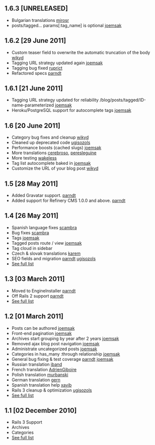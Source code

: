 ## 1.6.3 [UNRELEASED]
* Bulgarian translations [mirosr](https://github.com/mirosr)
* posts/tagged... params[:tag_name] is optional [joemsak](https://github.com/joemsak)

## 1.6.2 [29 June 2011]
* Custom teaser field to overwrite the automatic truncation of the body [wikyd](https://github.com/wikyd)
* Tagging URL strategy updated again [joemsak](https://github.com/joemsak)
* Tagging bug fixed [ruprict](https://github.com/ruprict)
* Refactored specs [parndt](https://github.com/parndt)

## 1.6.1 [21 June 2011]
* Tagging URL strategy updated for reliability /blog/posts/tagged/ID-name-parameterized [joemsak](https://github.com/joemsak)
* Heroku/PostgreSQL support for autocomplete tags [joemsak](https://github.com/joemsak)

## 1.6 [20 June 2011]
* Category bug fixes and cleanup [wikyd](https://github.com/wikyd)
* Cleaned up deprecated code [ugisozols](https://github.com/ugisozols)
* Performance boosts (cached slugs) [joemsak](https://github.com/joemsak)
* More translations [cerebroso](https://github.com/cerebroso), [peresleguine](https://github.com/peresleguine)
* More testing [wakeless](https://github.com/wakeless)
* Tag list autocomplete baked in [joemsak](https://github.com/joemsak)
* Customize the URL of your blog post [wikyd](https://github.com/wikyd)

## 1.5 [28 May 2011]

* Added Gravatar support. [parndt](https://github.com/parndt)
* Added support for Refinery CMS 1.0.0 and above. [parndt](https://github.com/parndt)

## 1.4 [26 May 2011]

* Spanish language fixes [scambra](https://github.com/scambra)
* Bug fixes [scambra](https://github.com/scambra)
* Tags [joemsak](https://github.com/joemsak)
* Tagged posts route / view [joemsak](https://github.com/joemsak)
* Tag cloud in sidebar
* Czech & slovak translations [karem](https://github.com/keram)
* SEO fields and migration [parndt](https://github.com/parndt) [ugisozols](https://github.com/ugisozols)
* [See full list](https://github.com/resolve/refinerycms-blog/compare/1.3...1.4)

## 1.3 [03 March 2011]

* Moved to EngineInstaller [parndt](https://github.com/parndt)
* Off Rails 2 support [parndt](https://github.com/parndt)
* [See full list](https://github.com/resolve/refinerycms-blog/compare/1.2...1.3)

## 1.2 [01 March 2011]

* Posts can be authored [joemsak](https://github.com/joemsak)
* Front-end pagination [joemsak](https://github.com/joemsak)
* Archives start grouping by year after 2 years [joemsak](https://github.com/joemsak)
* Removed ajax blog post navigation [joemsak](https://github.com/joemsak)
* Administrate uncategorized posts [joemsak](https://github.com/joemsak)
* Categories in has_many :through relationship [joemsak](https://github.com/joemsak)
* General bug fixing & test coverage [parndt](https://github.com/parndt) [joemsak](https://github.com/joemsak)
* Russian translation [iband](https://github.com/iband)
* French translation [AdrienGiboire](https://github.com/AdrienGiboire)
* Polish translation [murbanski](https://github.com/murbanski)
* German translation [gern](https://github.com/gern)
* Spanish translation help [xavib](https://github.com/xavib)
* Rails 3 cleanup & optimization [ugisozols](https://github.com/ugisozols)
* [See full list](https://github.com/resolve/refinerycms-blog/compare/1.1...1.2)


## 1.1 [02 December 2010]

* Rails 3 Support
* Archives
* Categories
* [See full list](https://github.com/resolve/refinerycms-blog/compare/1.0...1.1)